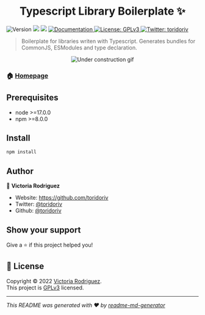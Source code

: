 <h1 align="center">Typescript Library Boilerplate ✨</h1>
<p>
  <img alt="Version" src="https://img.shields.io/badge/version-0.1.0-blue.svg?cacheSeconds=2592000" />
  <img src="https://img.shields.io/badge/node-%3E%3D17.0.0-blue.svg" />
  <img src="https://img.shields.io/badge/npm-%3E%3D8.0.0-blue.svg" />
  <a href="https://github.com/toridoriv/typescript-library-boilerplate" target="_blank">
    <img alt="Documentation" src="https://img.shields.io/badge/documentation-yes-brightgreen.svg" />
  </a>
  <a href="https://www.gnu.org/licenses/gpl-3.0.en.html" target="_blank">
    <img alt="License: GPLv3" src="https://img.shields.io/badge/License-GPLv3-yellow.svg" />
  </a>
  <a href="https://twitter.com/toridoriv" target="_blank">
    <img alt="Twitter: toridoriv" src="https://img.shields.io/twitter/follow/toridoriv.svg?style=social" />
  </a>
</p>

> Boilerplate for libraries writen with Typescript. Generates bundles for CommonJS, ESModules and type declaration.

<center><img alt="Under construction gif" src="https://media.giphy.com/media/cfGmVRsJI6wq6noGxP/giphy.gif"></center>

### 🏠 [Homepage](https://github.com/toridoriv/typescript-library-boilerplate)

## Prerequisites

- node >=17.0.0
- npm >=8.0.0

## Install

```sh
npm install
```

## Author

👤 **Victoria Rodriguez**

* Website: https://github.com/toridoriv
* Twitter: [@toridoriv](https://twitter.com/toridoriv)
* Github: [@toridoriv](https://github.com/toridoriv)

## Show your support

Give a ⭐️ if this project helped you!

## 📝 License

Copyright © 2022 [Victoria Rodriguez](https://github.com/toridoriv).<br />
This project is [GPLv3](https://www.gnu.org/licenses/gpl-3.0.en.html) licensed.

***
_This README was generated with ❤️ by [readme-md-generator](https://github.com/kefranabg/readme-md-generator)_